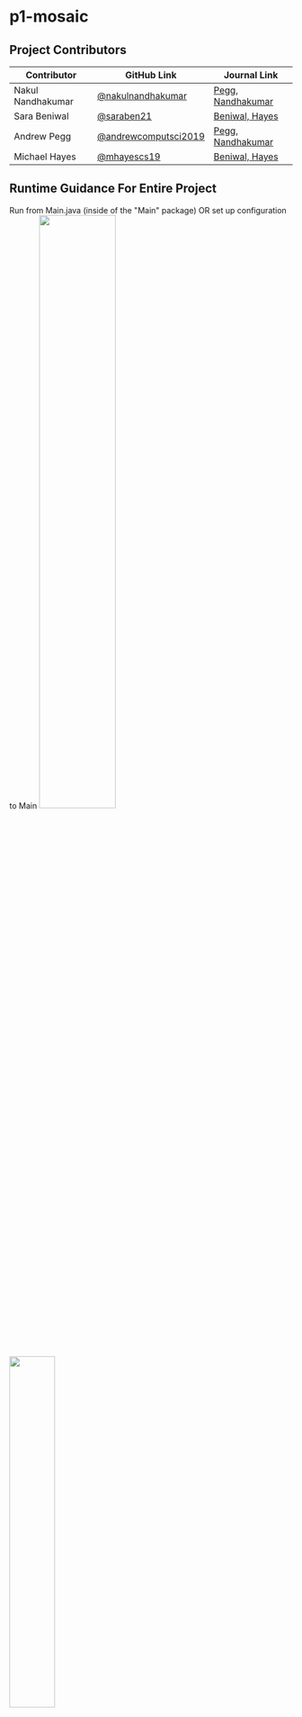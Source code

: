 # p1-mosaic
## Project Contributors
| Contributor | GitHub Link | Journal Link |
| ----------- | ----------- | ----------- | 
| Nakul Nandhakumar | [@nakulnandhakumar](https://github.com/nakulnandhakumar) | [Pegg, Nandhakumar](https://docs.google.com/document/d/13jZuundZrvb5XTzzLQkuICyFDAwaFdN6_um2oTZFZNU/edit?usp=sharing)
| Sara Beniwal | [@saraben21](https://github.com/saraben21) | [Beniwal, Hayes](https://docs.google.com/document/d/1GPklRpwd5uyFdQljSgF4cZS6Uk6-eDf4EA25CQx3Ngc/edit?usp=sharing)
| Andrew Pegg | [@andrewcomputsci2019](https://github.com/andrewcomputsci2019) | [Pegg, Nandhakumar](https://docs.google.com/document/d/13jZuundZrvb5XTzzLQkuICyFDAwaFdN6_um2oTZFZNU/edit?usp=sharing)
| Michael Hayes | [@mhayescs19](https://github.com/mhayescs19) | [Beniwal, Hayes](https://docs.google.com/document/d/1GPklRpwd5uyFdQljSgF4cZS6Uk6-eDf4EA25CQx3Ngc/edit?usp=sharing)

## Runtime Guidance For Entire Project
Run from Main.java (inside of the "Main" package) OR set up configuration to Main
<img src="https://github.com/mhayescs19/p1-mosaic/blob/master/statics/runtime-in-main.png" height="auto" width="52%"> <img src="https://github.com/mhayescs19/p1-mosaic/blob/master/statics/runtime-configuration.png" width="40%" height="auto">

## Featured Tickets

## 1/15 Weekly Project Contributions and Artifacts Log
| Contributor | Artifacts |
| ----------- | ----------- |
| Nakul Nandhakumar | **ARTIFACTS:** <br> <br> **RUNTIME GUIDANCE:** <br> <br> **SCRUMBOARD TICKET LINKS** |
| Andrew Pegg | **ARTIFACTS:** <br> <br> **RUNTIME GUIDANCE:** <br> <br> **SCRUMBOARD TICKET LINKS** |
| Michael Hayes |  **ARTIFACTS:** <br> <br> **RUNTIME GUIDANCE:** <br> <br> **SCRUMBOARD TICKET LINKS**|
| Sara Beniwal | **ARTIFACTS:** <br> <br> **RUNTIME GUIDANCE:** <br> <br> **SCRUMBOARD TICKET LINKS** |

## 12/18 Weekly Project Contributions and Artifacts Log
### Week 4
| Contributor | Artifacts |
| ----------- | --------- |
| Nakul Nandhakumar | **ARTIFACTS:** <br> - Added [SimData](https://github.com/mhayescs19/p1-mosaic/blob/master/src/Data/SimData.java#L7) <br> - Imported and defined Simulation Data values using [constructor](https://github.com/mhayescs19/p1-mosaic/blob/master/src/Data/SimData.java#L24) <br> - Method to create file for temporarily displaying data called [createNewDataFile](https://github.com/mhayescs19/p1-mosaic/blob/master/src/Data/SimData.java#L79) <br> - Method to write data on created file called [writeOnDataFile](https://github.com/mhayescs19/p1-mosaic/blob/master/src/Data/SimData.java#L93) <br> - Added [genderPercentageSlider](https://github.com/mhayescs19/p1-mosaic/blob/master/src/Data/SimData.java#L93) to ConfigGUI to set up inital genders <br> <br> **RUNTIME GUIDANCE:** <br> - SimData: Go to the Data folder and open the SimData class file. See the temporary main method at the bottom of the class file and hit run (the green play button) next to the main method to run the code for SimData. <br> - ConfigGUI: Go to the Main folder and open the Main class file. Hit the run button (the green play button) next to the main method to run the code to see the GUI. <br> <br> **SCRUMBOARD TICKET LINKS:** <br> - [SimData](https://github.com/mhayescs19/p1-mosaic/issues/18) <br> - [ConfigGUI](https://github.com/mhayescs19/p1-mosaic/issues/7) <br> (See the linked pull request on the Scurmboard Link for code)|
| Andrew Pegg | **ARTIFACTS** <br> - Added [Painter](https://github.com/mhayescs19/p1-mosaic/blob/DataBranch/src/Panel/Painter.java)<br> - Main class that deals with updating ui stuff on the screen <br> -Added [Panel](https://github.com/mhayescs19/p1-mosaic/blob/DataBranch/src/Panel/Panel.java) <br> - class that maps out certian functions for painter <br> - Added [Collison loop](https://github.com/mhayescs19/p1-mosaic/blob/DataBranch/src/Main/SimControl.java#L113) <br> - method that loops through the population to see if they collied or not if so changes veloctity <br> **Runtime Guidance** <br> Not applicatble applicable <br> **SCRUMBOAD TICKET LINKS:** |
| Michael Hayes | **ARTIFACTS:** <br> - [setup](https://github.com/mhayescs19/p1-mosaic/blob/5017d7a5d9b306f095c5fa8e948db5fbc47f87af/src/SimulatorObjects/Person.java#L81) basic attributes (gender, birthrate death rate) <br> - aligned [collision method](https://github.com/mhayescs19/p1-mosaic/blob/5017d7a5d9b306f095c5fa8e948db5fbc47f87af/src/SimulatorObjects/Person.java#L99) to involve age in deciding birth <br> - created [ageManager](https://github.com/mhayescs19/p1-mosaic/blob/5017d7a5d9b306f095c5fa8e948db5fbc47f87af/src/SimulatorObjects/Person.java#L129) which handles updating age each time paint is called (tied to event of timer, not event of collision) <br> <br> **SCRUMBOARD TICKET LINKS** <br> - [Person Class Method & simControl Setup](https://github.com/mhayescs19/p1-mosaic/projects/1#card-51528468) <br> - [Assigning Basic Person Attributes](https://github.com/mhayescs19/p1-mosaic/projects/1#card-51221835) |
| Sara Beniwal | |

### Week 3
| Contributor | Self Grade /20 | Scrum Grade /5 | Artifacts |
| ----------- | --------- |  --------- |  --------- |
| Nakul Nandhakumar | 19/20 | 5/5 | **ARTIFACTS:** <br> - Added [Configuration GUI](https://github.com/mhayescs19/p1-mosaic/blob/master/src/View/ConfigGUI.java#L12) <br> - Created sliders for [Death Chance](https://github.com/mhayescs19/p1-mosaic/blob/master/src/View/ConfigGUI.java#L105), [Birth Chance](https://github.com/mhayescs19/p1-mosaic/blob/master/src/View/ConfigGUI.java#L133), [Initial Pop](https://github.com/mhayescs19/p1-mosaic/blob/master/src/View/ConfigGUI.java#L53) <br> - Created [dropdown menu (JComboBox)](https://github.com/mhayescs19/p1-mosaic/blob/master/src/View/ConfigGUI.java#L65) for end conditions <br> - Added [ChangeListener](https://github.com/mhayescs19/p1-mosaic/blob/master/src/View/ConfigGUI.java#L59) for sliders to update real-time change <br> - Added ["Reset to Default" button](https://github.com/mhayescs19/p1-mosaic/blob/master/src/View/ConfigGUI.java#L145) that resets all values on GUI to default values <br> - Met outside of class and linked [pull-requests to issues](https://github.com/mhayescs19/p1-mosaic/projects/1#card-51221842) on Scrum Board <br> **Approx 6.5 hrs coding** <br> <br> **TO-DO:** <br> - Framework for Model Class Structures <br> - See [ScrumBoard TO-DO](https://github.com/mhayescs19/p1-mosaic/projects/1#column-11956723) for other to-do's <br> <br> **RUNTIME GUIDANCE:** <br> - ConfigGUI: ConfigGUI: Go to the Main folder and open the Main class file. Hit the run button (the green play button) next to the main method to run the code to see the GUI. <br> <br> **SCRUMBOARD TICKET LINKS:** <br> - [ConfigGUI](https://github.com/mhayescs19/p1-mosaic/issues/7) <br> (See the linked pull request on the Scurmboard Link for code)|
| Andrew Pegg | 18/20 | 5/5 |**ARTIFACTS:**<br> - Added [Movement](https://github.com/mhayescs19/p1-mosaic/blob/master/src/Movement/Movement.java#L14) <br> - Added [collision](https://github.com/mhayescs19/p1-mosaic/blob/master/src/Movement/CollisionCheck.java#L11) <br> Both of these classes deal with the basic movement of objects and collsion between them <br> - Added [Wall](https://github.com/mhayescs19/p1-mosaic/blob/master/src/SimulatorObjects/Wall.java#L12) <br> The wall class deals with image calls and width and height setting for the collision class <br> <br> **SCRUMBOARD LINKS**: <br> - [Wall](https://github.com/mhayescs19/p1-mosaic/pull/14) <br> - [Movement](https://github.com/mhayescs19/p1-mosaic/pull/11) <br> (See the linked pull request on the Scrumboard Link for code) <br> <br> **TO-DO:** <br> Work on the [Painter Class](https://github.com/mhayescs19/p1-mosaic/projects/1#card-51507416) | 
| Michael Hayes |  19/20 | 5/5 | **Artifacts:** <br> - Added [Person](https://github.com/mhayescs19/p1-mosaic/blob/master/src/SimulatorObjects/Person.java#L23) Class with age, gender, birth rate, and death rate attributes <br> - Added two constructors: one for default creation on start of simulaton, another for birth during simulation <br> - Created method [collisionDetected](https://github.com/mhayescs19/p1-mosaic/blob/f80a525b181ed675b866200f82d8b411ad81c641/src/SimulatorObjects/Person.java#L85) which manages possible new births, including passing genetic of an parental average of birth rate and death rate to the child <br> - Set up simControl.java with class variables; used Person collision method in [updatePopulation](https://github.com/mhayescs19/p1-mosaic/blob/f80a525b181ed675b866200f82d8b411ad81c641/src/Main/SimControl.java#L49) <br> <br> **TO-DO:** <br> - [Data Analysis](https://github.com/mhayescs19/p1-mosaic/projects/1#card-51507611) |
| Sara Beniwal | 19/20 | 5/5 | **ARTIFACTS:** <br> - Added [MainGUI](https://github.com/mhayescs19/p1-mosaic/blob/master/src/View/MainGUI.java) <br> - Created [title and labels](https://github.com/mhayescs19/p1-mosaic/blob/master/src/View/MainGUI.java#L14) <br> - Created [buttons](https://github.com/mhayescs19/p1-mosaic/blob/master/src/View/MainGUI.java#L29) to pause and end the simulation <br> - Created a [panel](https://github.com/mhayescs19/p1-mosaic/blob/master/src/View/MainGUI.java#L77) to use the paint class within the JFrame <br> - Created a [paint](https://github.com/mhayescs19/p1-mosaic/blob/master/src/View/MainGUI.java#L92) method to make green ovals for "land" <br> Spent about **5 and a half** hours to finish the MainGUI since it was first time completely coding out the GUI. Also, took time to resolve errors involving colors not showing up as well as how to incorporate the paint method into the JFrame. <br> <br> **TO-DO:** <br> - Create circles to represent population <br> - Add bounds to MainGUI  |


## Scrum Board
<a href="https://github.com/mhayescs19/p1-mosaic/projects/1"><img src="https://github.com/mhayescs19/p1-mosaic/blob/master/statics/scrum-board-button.png" width="30%" height="auto"><a/> 
  <a href="https://github.com/mhayescs19/p1-mosaic/projects/1#column-11956730"><img src="https://github.com/mhayescs19/p1-mosaic/blob/master/statics/12_18-board-column-button.png" width="30%" height="auto"><a/> 
    <a href="https://github.com/mhayescs19/p1-mosaic/projects/1#column-12146723"><img src="https://github.com/mhayescs19/p1-mosaic/blob/master/statics/12_11-board-column-button.png" width="30%" height="auto"><a/>

## Population Simulation Project
### OVERVIEW ([PROJECT PLAN LINK](https://docs.google.com/document/d/1xFTt2SqCLsW6-2fDmcQppuPO6XvYHVz6I5cnbozqs2U/edit?usp=sharing))
Increase in population is determined by dot interaction (event based), while decrease is based on time. A simple simulation that models the change of population based on factors such as rate of reproduction, death, and interaction. Algorithms will be used to adjust each person’s chances of dying or reproducing based on their age and interaction with one another. If time allows, an algorithm that introduces a virus in the middle of the simulation will be added in order to model the change of population in the middle of a pandemic environment. At the end of the simulation, a data table will be displayed with data such as average increase in population over the years, notable increases or decreases in population with year number, in number of deaths a year, in offspring produced, etc. A database will be added in the future to store simulation data from multiple simulations.

## Storyboard Video
<a href="https://youtu.be/PfLXFmrjrJM"><img src="https://github.com/mhayescs19/p1-mosaic/blob/master/statics/Population-Simulation-Screenshot.png" width=35% height=auto><a/>

## Code Model
<img src="https://github.com/mhayescs19/p1-mosaic/blob/master/statics/design_code-model.png" width=75% height=auto>
